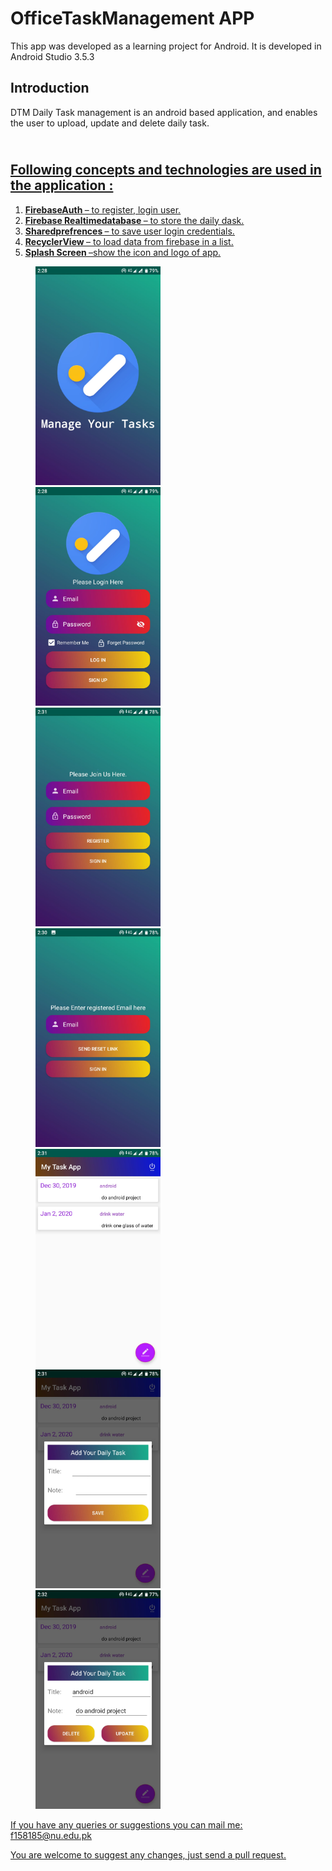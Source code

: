# OfficeTaskManagement APP
This app was developed as a learning project for Android. It is developed in Android Studio 3.5.3<br>

## Introduction
DTM Daily Task management is an android based application, and enables the user to upload, update and delete daily task. <br>
## <br> <u>Following concepts and technologies are used in the application :<u><br>
<ol>
<li> <b>FirebaseAuth </b>– to register, login user.
<li> <b>Firebase Realtimedatabase </b>– to store the daily dask.
<li> <b>Sharedprefrences </b>– to save user login credentials.
<li> <b>RecyclerView </b>– to load data from firebase in a list.
<li> <b>Splash Screen </b>–show the icon and logo of app.</ol>


<p id="img_cont">
    <img src="/screenshots/splash_screen.jpeg" width = "200" height= "350" hspace=40>
    <img src="/screenshots/main_activity.jpeg" width = "200" height= "350" hspace=40>
    <img src="/screenshots/registeration.jpeg" width = "200" height= "350" hspace=40>
	<img src="/screenshots/forgot_password.jpeg" width = "200" height= "350" hspace=40>
	<img src="/screenshots/home_screen.jpeg" width = "200" height= "350" hspace=40>
	<img src="/screenshots/add_task.jpeg" width = "200" height= "350" hspace=40>
	<img src="/screenshots/update.jpeg" width = "200" height= "350" hspace=40>
</p>

If you have any queries or suggestions you can mail me: f158185@nu.edu.pk

You are welcome to suggest any changes, just send a pull request.
